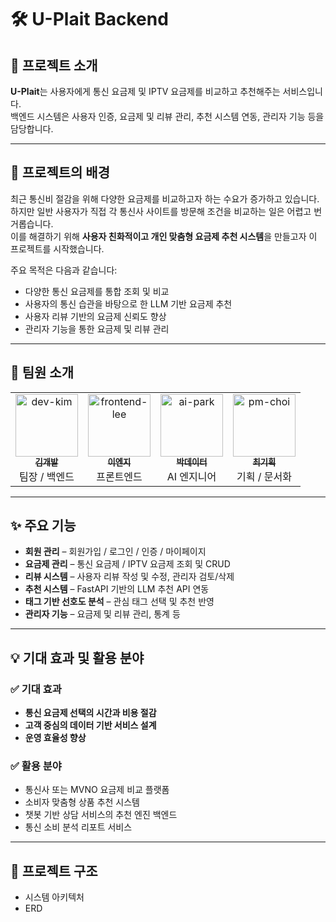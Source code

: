 # 🛠️ U-Plait Backend

## 📌 프로젝트 소개

**U-Plait**는 사용자에게 통신 요금제 및 IPTV 요금제를 비교하고 추천해주는 서비스입니다.  
백엔드 시스템은 사용자 인증, 요금제 및 리뷰 관리, 추천 시스템 연동, 관리자 기능 등을 담당합니다.

---

## 🎯 프로젝트의 배경

최근 통신비 절감을 위해 다양한 요금제를 비교하고자 하는 수요가 증가하고 있습니다.  
하지만 일반 사용자가 직접 각 통신사 사이트를 방문해 조건을 비교하는 일은 어렵고 번거롭습니다.  
이를 해결하기 위해 **사용자 친화적이고 개인 맞춤형 요금제 추천 시스템**을 만들고자 이 프로젝트를 시작했습니다.

주요 목적은 다음과 같습니다:

- 다양한 통신 요금제를 통합 조회 및 비교
- 사용자의 통신 습관을 바탕으로 한 LLM 기반 요금제 추천
- 사용자 리뷰 기반의 요금제 신뢰도 향상
- 관리자 기능을 통한 요금제 및 리뷰 관리

---

## 👥 팀원 소개

<table>
  <tr>
    <td align="center">
      <a href="https://github.com/dev-kim">
        <img src="https://avatars.githubusercontent.com/dev-kim" width="100px;" alt="dev-kim"/>
        <br />
        <sub><b>김개발</b></sub>
      </a>
      <br />
      팀장 / 백엔드
    </td>
    <td align="center">
      <a href="https://github.com/frontend-lee">
        <img src="https://avatars.githubusercontent.com/frontend-lee" width="100px;" alt="frontend-lee"/>
        <br />
        <sub><b>이엔지</b></sub>
      </a>
      <br />
      프론트엔드
    </td>
    <td align="center">
      <a href="https://github.com/ai-park">
        <img src="https://avatars.githubusercontent.com/ai-park" width="100px;" alt="ai-park"/>
        <br />
        <sub><b>박데이터</b></sub>
      </a>
      <br />
      AI 엔지니어
    </td>
    <td align="center">
      <a href="https://github.com/pm-choi">
        <img src="https://avatars.githubusercontent.com/pm-choi" width="100px;" alt="pm-choi"/>
        <br />
        <sub><b>최기획</b></sub>
      </a>
      <br />
      기획 / 문서화
    </td>
  </tr>
</table>

---

## ✨ 주요 기능

- **회원 관리** – 회원가입 / 로그인 / 인증 / 마이페이지
- **요금제 관리** – 통신 요금제 / IPTV 요금제 조회 및 CRUD
- **리뷰 시스템** – 사용자 리뷰 작성 및 수정, 관리자 검토/삭제
- **추천 시스템** – FastAPI 기반의 LLM 추천 API 연동
- **태그 기반 선호도 분석** – 관심 태그 선택 및 추천 반영
- **관리자 기능** – 요금제 및 리뷰 관리, 통계 등

---

## 💡 기대 효과 및 활용 분야

### ✅ 기대 효과

- **통신 요금제 선택의 시간과 비용 절감**
- **고객 중심의 데이터 기반 서비스 설계**
- **운영 효율성 향상**

### ✅ 활용 분야

- 통신사 또는 MVNO 요금제 비교 플랫폼
- 소비자 맞춤형 상품 추천 시스템
- 챗봇 기반 상담 서비스의 추천 엔진 백엔드
- 통신 소비 분석 리포트 서비스

---

## 📁 프로젝트 구조
- 시스템 아키텍처
- ERD

